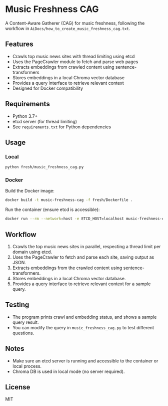 # Music Freshness CAG

A Content-Aware Gatherer (CAG) for music freshness, following the workflow in `AiDocs/how_to_create_music_freshness_cag.txt`.

## Features
- Crawls top music news sites with thread limiting using etcd
- Uses the PageCrawler module to fetch and parse web pages
- Extracts embeddings from crawled content using sentence-transformers
- Stores embeddings in a local Chroma vector database
- Provides a query interface to retrieve relevant context
- Designed for Docker compatibility

## Requirements
- Python 3.7+
- etcd server (for thread limiting)
- See `requirements.txt` for Python dependencies

## Usage

### Local
```bash
python fresh/music_freshness_cag.py
```

### Docker
Build the Docker image:
```bash
docker build -t music-freshness-cag -f fresh/Dockerfile .
```

Run the container (ensure etcd is accessible):
```bash
docker run --rm --network=host -e ETCD_HOST=localhost music-freshness-cag
```

## Workflow
1. Crawls the top music news sites in parallel, respecting a thread limit per domain using etcd.
2. Uses the PageCrawler to fetch and parse each site, saving output as JSON.
3. Extracts embeddings from the crawled content using sentence-transformers.
4. Stores embeddings in a local Chroma vector database.
5. Provides a query interface to retrieve relevant context for a sample query.

## Testing
- The program prints crawl and embedding status, and shows a sample query result.
- You can modify the query in `music_freshness_cag.py` to test different questions.

## Notes
- Make sure an etcd server is running and accessible to the container or local process.
- Chroma DB is used in local mode (no server required).

## License
MIT 